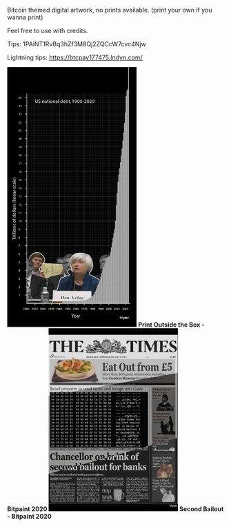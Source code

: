 Bitcoin themed digital artwork, no prints available. (print your own if you wanna print)

Feel free to use with credits.

Tips: 1PAiNT1RvBq3hZf3M8Qj2ZQCcW7cvc4Njw

Lightning tips: https://btcpay177475.lndyn.com/

<img src="https://raw.githubusercontent.com/bitpaint/Digital-art/master/Print%20Outside%20the%20Box.png" width="300px" height="auto"> 
<b>Print Outside the Box<b> - Bitpaint 2020


<img src="https://raw.githubusercontent.com/bitpaint/Digital-art/master/Second%20bailout%20.png" width="300px" height="auto">
<b>Second Bailout<b> - Bitpaint 2020



